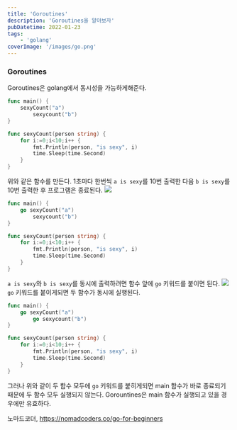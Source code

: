 ```yaml
---
title: 'Goroutines'
description: 'Goroutines을 알아보자'
pubDatetime: 2022-01-23
tags: 
	- 'golang'
coverImage: '/images/go.png'
---
```


### Goroutines

Goroutines은 golang에서 동시성을 가능하게해준다.

```go
func main() {
	sexyCount("a")
    	sexycount("b")
}

func sexyCount(person string) {
	for i:=0;i<10;i++ {
    	fmt.Println(person, "is sexy", i)
        time.Sleep(time.Second)
    }
}
```

위와 같은 함수를 만든다.
1초마다 한번씩 `a is sexy`를 10번 출력한 다음 `b is sexy`를 10번 출력한 후 프로그램은 종료된다.
![](https://images.velog.io/images/hojin9622/post/98871474-3b05-464a-8331-633c3eebd0cf/Screen-Recording-2022-01-23-at-4.22.42-PM.gif)

```go
func main() {
	go sexyCount("a")
    	sexycount("b")
}

func sexyCount(person string) {
	for i:=0;i<10;i++ {
    	fmt.Println(person, "is sexy", i)
        time.Sleep(time.Second)
    }
}
```

`a is sexy`와 `b is sexy`를 동시에 출력하려면 함수 앞에 `go` 키워드를 붙이면 된다.
![](https://images.velog.io/images/hojin9622/post/cfb1e05b-d6f8-4e90-9adb-4fb76e806f1c/Screen-Recording-2022-01-23-at-5.23.42-PM.gif)
`go` 키워드를 붙이게되면 두 함수가 동시에 실행된다.

```go
func main() {
	go sexyCount("a")
    	go sexycount("b")
}

func sexyCount(person string) {
	for i:=0;i<10;i++ {
    	fmt.Println(person, "is sexy", i)
        time.Sleep(time.Second)
    }
}
```

그러나 위와 같이 두 함수 모두에 `go` 키워드를 붙히게되면 main 함수가 바로 종료되기 때문에 두 함수 모두 실행되지 않는다.
Gorountines은 main 함수가 실행되고 있을 경우에만 유효하다.

노마드코더, https://nomadcoders.co/go-for-beginners
